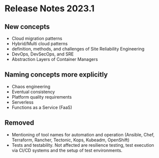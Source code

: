 # Release Notes 2023.1

## New concepts

- Cloud migration patterns
- Hybrid/Multi cloud patterns
- definition, methods, and challenges of Site Reliability Engineering
- DevOps, DevSecOps, and SRE
- Abstraction Layers of Container Managers

## Naming concepts more explicitly

- Chaos engineering
- Eventual consistency
- Platform quality requirements
- Serverless
- Functions as a Service (FaaS)

## Removed
- Mentioning of tool names for automation and operation (Ansible, Chef, Terraform, Rancher, Tectonic, Kops, Kubeadm, OpenShift)
- Tests and testability. Not affected are resilience testing, test execution via CI/CD systems and the setup of test environments.
